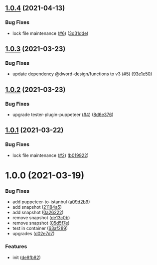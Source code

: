 ## [1.0.4](https://github.com/dword-design/vue-mermaid-string/compare/v1.0.3...v1.0.4) (2021-04-13)


### Bug Fixes

* lock file maintenance ([#6](https://github.com/dword-design/vue-mermaid-string/issues/6)) ([3d31dde](https://github.com/dword-design/vue-mermaid-string/commit/3d31dde6c631f2c15b461c09b6a5e0e3d85c3969))

## [1.0.3](https://github.com/dword-design/vue-mermaid-string/compare/v1.0.2...v1.0.3) (2021-03-23)


### Bug Fixes

* update dependency @dword-design/functions to v3 ([#5](https://github.com/dword-design/vue-mermaid-string/issues/5)) ([93e1e50](https://github.com/dword-design/vue-mermaid-string/commit/93e1e501db18708326a4e7bf37757f5710112739))

## [1.0.2](https://github.com/dword-design/vue-mermaid-string/compare/v1.0.1...v1.0.2) (2021-03-23)


### Bug Fixes

* upgrade tester-plugin-puppeteer ([#4](https://github.com/dword-design/vue-mermaid-string/issues/4)) ([8d6e376](https://github.com/dword-design/vue-mermaid-string/commit/8d6e37660c1c27da8407b241e26ae52d3bddaa35))

## [1.0.1](https://github.com/dword-design/vue-mermaid-string/compare/v1.0.0...v1.0.1) (2021-03-22)


### Bug Fixes

* lock file maintenance ([#2](https://github.com/dword-design/vue-mermaid-string/issues/2)) ([b019922](https://github.com/dword-design/vue-mermaid-string/commit/b0199221cfa8ce6423c6acdd890ada53cf61b2a3))

# 1.0.0 (2021-03-19)


### Bug Fixes

* add puppeteer-to-istanbul ([a09d2b9](https://github.com/dword-design/vue-mermaid-string/commit/a09d2b9da44a36d85099c7c18a8935b383d1bc9d))
* add snapshot ([21184a5](https://github.com/dword-design/vue-mermaid-string/commit/21184a57102f499ecafc54ef32f0ad033f7a780f))
* add snapshot ([0a26222](https://github.com/dword-design/vue-mermaid-string/commit/0a26222c03663bbf36e331e74fea8991e6c259cc))
* remove snapshot ([de13c0b](https://github.com/dword-design/vue-mermaid-string/commit/de13c0b3c658fb286d6fec0f11c1c486cf0d3514))
* remove snapshot ([05d5f7e](https://github.com/dword-design/vue-mermaid-string/commit/05d5f7ef2c54c19fa240ec0922a4acc54dede347))
* test in container ([63af289](https://github.com/dword-design/vue-mermaid-string/commit/63af289773f0a4b1b41a6122d297489bf87754d8))
* upgrades ([d02e7d7](https://github.com/dword-design/vue-mermaid-string/commit/d02e7d71d4e91bb7c9dba9ffb6e4a937b8911b81))


### Features

* init ([de8fb82](https://github.com/dword-design/vue-mermaid-string/commit/de8fb82b7fec4c4ad08573d243bf343992f41be4))
